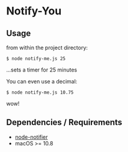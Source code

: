 # Notify-You

## Usage

from within the project directory:

`$ node notify-me.js 25`

...sets a timer for 25 minutes

You can even use a decimal:

`$ node notify-me.js 10.75`

wow!

## Dependencies / Requirements
- [node-notifier](https://github.com/mikaelbr/node-notifier)
- macOS >= 10.8